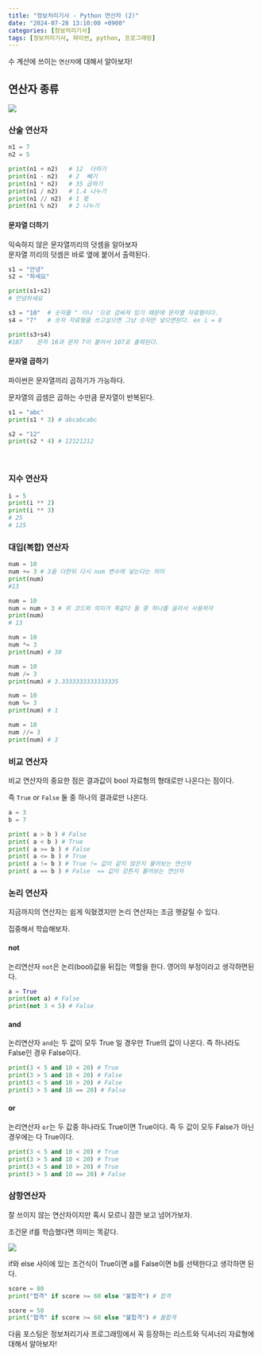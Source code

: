 ```yaml
---
title: "정보처리기사 - Python 연산자 (2)"
date: "2024-07-28 13:10:00 +0900"
categories: [정보처리기사]
tags: [정보처리기사, 파이썬, python, 프로그래밍]
---
```


수 계산에 쓰이는 `연산자`에 대해서 알아보자!

## 연산자 종류

![](https://github.com/user-attachments/assets/33c4ef60-3910-47cc-ac9f-d361c4805d7f)


### 산술 연산자

```python
n1 = 7
n2 = 5

print(n1 + n2)   # 12  더하기
print(n1 - n2)   # 2  빼기
print(n1 * n2)   # 35 곱하기
print(n1 / n2)   # 1.4 나누기
print(n1 // n2)  # 1 몫
print(n1 % n2)   # 2 나누기
```

#### 문자열 더하기

익숙하지 않은 문자열끼리의 덧셈을 알아보자
<br>
문자열 끼리의 덧셈은 바로 옆에 붙어서 출력된다.

```python
s1 = "안녕"
s2 = "하세요"

print(s1+s2)
# 안녕하세요

s3 = "10"  # 숫자를 " 이나 '으로 감싸져 있기 때문에 문자열 자료형이다.
s4 = "7"   # 숫자 자료형을 쓰고싶으면 그냥 숫자만 넣으면된다. ex i = 8

print(s3+s4)
#107    문자 10과 문자 7이 붙어서 107로 출력된다.
```

#### 문자열 곱하기

파이썬은 문자열끼리 곱하기가 가능하다.

문자열의 곱셈은 곱하는 수만큼 문자열이 반복된다.

```python
s1 = "abc"
print(s1 * 3) # abcabcabc

s2 = "12"
print(s2 * 4) # 12121212
```

<br>

### 지수 연산자
```python
i = 5
print(i ** 2)
print(i ** 3)
# 25
# 125
```

### 대입(복합) 연산자
```python
num = 10
num += 3 # 3을 더한뒤 다시 num 변수에 넣는다는 의미
print(num)
#13

num = 10
num = num + 3 # 위 코드와 의미가 똑같다 둘 중 하나를 골라서 사용하자
print(num)
# 13 

num = 10
num *= 3
print(num) # 30

num = 10
num /= 3
print(num) # 3.3333333333333335

num = 10
num %= 3
print(num) # 1

num = 10
num //= 3
print(num) # 3
```


### 비교 연산자

비교 연산자의 중요한 점은 결과값이 bool 자료형의 형태로만 나온다는 점이다.

즉 `True` or `False` 둘 중 하나의 결과로만 나온다.

```python
a = 3
b = 7

print( a > b ) # False
print( a < b ) # True
print( a >= b ) # False
print( a <= b ) # True
print( a != b ) # True != 값이 같지 않은지 물어보는 연산자
print( a == b ) # False  == 값이 강튼지 물어보는 연산자
```

### 논리 연산자

지금까지의 연산자는 쉽게 익혔겠지만 논리 연산자는 조금 햇갈릴 수 있다.

집중해서 학습해보자.

#### not

논리연산자 `not`은 논리(bool)값을 뒤집는 역할을 한다. 영어의 부정이라고 생각하면된다. 

```python
a = True
print(not a) # False
print(not 3 < 5) # False
```

#### and

논리연산자 `and`는 두 값이 모두 True 일 경우만 True의 값이 나온다. 즉 하나라도 False인 경우 False이다.
```python
print(3 < 5 and 10 < 20) # True
print(3 > 5 and 10 < 20) # False
print(3 < 5 and 10 > 20) # False
print(3 > 5 and 10 == 20) # False
```

#### or

논리연산자 `or`는 두 값중 하나라도 True이면 True이다. 즉 두 값이 모두 False가 아닌경우에는 다 True이다.
```python
print(3 < 5 and 10 < 20) # True
print(3 > 5 and 10 < 20) # True
print(3 < 5 and 10 > 20) # True
print(3 > 5 and 10 == 20) # False
```

### 삼항연산자

잘 쓰이지 않는 연산자이지만 혹시 모르니 잠깐 보고 넘어가보자.

조건문 if를 학습했다면 의미는 똑같다.

![](https://github.com/user-attachments/assets/39648c0c-4193-4e7d-883f-048ea07b7934)

if와 else 사이에 있는 조건식이 True이면 a를 False이면 b를 선택한다고 생각하면 된다.

```python
score = 80
print("합격" if score >= 60 else "불합격") # 합격

score = 50
print("합격" if score >= 60 else "불합격") # 불합격
```

다음 포스팅은 정보처리기사 프로그래밍에서 꼭 등장하는 리스트와 딕셔너리 자료형에 대해서 알아보자!